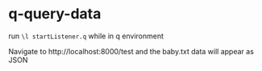 # q-query-data

run `\l startListener.q` while in q environment

Navigate to http://localhost:8000/test and the baby.txt data will appear as JSON
